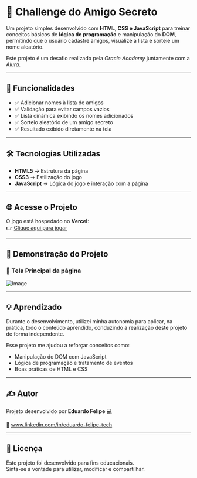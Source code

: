 # 🎉 Challenge do Amigo Secreto

Um projeto simples desenvolvido com **HTML, CSS e JavaScript** para treinar conceitos básicos de **lógica de programação** e manipulação do **DOM**, permitindo que o usuário cadastre amigos, visualize a lista e sorteie um nome aleatório.   

Este projeto é um desafio realizado pela *Oracle Academy* juntamente com a *Alura*.   

---

## 🚀 Funcionalidades

- ✅ Adicionar nomes à lista de amigos  
- ✅ Validação para evitar campos vazios  
- ✅ Lista dinâmica exibindo os nomes adicionados  
- ✅ Sorteio aleatório de um amigo secreto  
- ✅ Resultado exibido diretamente na tela  

---

## 🛠️ Tecnologias Utilizadas

- **HTML5** → Estrutura da página  
- **CSS3** → Estilização do jogo  
- **JavaScript** → Lógica do jogo e interação com a página  

---

## 🌐 Acesse o Projeto

O jogo está hospedado no **Vercel**:  
👉 [Clique aqui para jogar](https://jogo-do-numero-secreto-1ten.vercel.app/)

---

## 📸 Demonstração do Projeto

### 🎲 Tela Principal da página 
![Image](https://github.com/user-attachments/assets/cc5bd397-7f84-47aa-98b8-30360f4dcd43)

--- 

## 💡 Aprendizado

Durante o desenvolvimento, utilizei minha autonomia para aplicar, na prática, todo o conteúdo aprendido, conduzindo a realização deste projeto de forma independente.  

Esse projeto me ajudou a reforçar conceitos como:

- Manipulação do DOM com JavaScript  
- Lógica de programação e tratamento de eventos  
- Boas práticas de HTML e CSS  

---

## ✍️ Autor

Projeto desenvolvido por **Eduardo Felipe** 💻

📧 www.linkedin.com/in/eduardo-felipe-tech

---

## 📜 Licença

Este projeto foi desenvolvido para fins educacionais.   
Sinta-se à vontade para utilizar, modificar e compartilhar.

